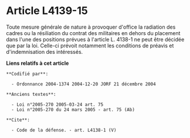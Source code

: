 # Article L4139-15

Toute mesure générale de nature à provoquer d'office la radiation des cadres ou la résiliation du contrat des militaires en
dehors du placement dans l'une des positions prévues à l'article L. 4138-1 ne peut être décidée que par la loi. Celle-ci
prévoit notamment les conditions de préavis et d'indemnisation des intéressés.

**Liens relatifs à cet article**

	**Codifié par**:

	  - Ordonnance 2004-1374 2004-12-20 JORF 21 décembre 2004

	**Anciens textes**:

	  - Loi n°2005-270 2005-03-24 art. 75
	  - Loi n°2005-270 du 24 mars 2005 - art. 75 (Ab)

	**Cite**:

	  - Code de la défense. - art. L4138-1 (V)

